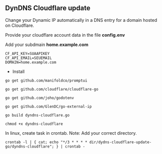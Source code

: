 ## DynDNS Cloudflare update

Change your Dynamic IP automatically in a DNS entry for a domain hosted on Cloudflare.

Provide your cloudflare account data in the file **config.env**

Add your subdmain **home.example.com**

```
CF_API_KEY=SUAAPIKEY
CF_API_EMAIL=SEUEMAIL
DOMAIN=home.example.com
```

- Install

```
go get github.com/manifoldco/promptui

go get github.com/cloudflare/cloudflare-go

go get github.com/joho/godotenv

go get github.com/GlenDC/go-external-ip

go build dyndns-cloudflare.go

chmod +x dyndns-cloudflare
```

In linux, create task in crontab. Note: Add your correct directory.

```
crontab -l | { cat; echo "*/3 * * * * dir/dydns-cloudflare-update-go/dyndns-cloudflare"; } | crontab -
```
